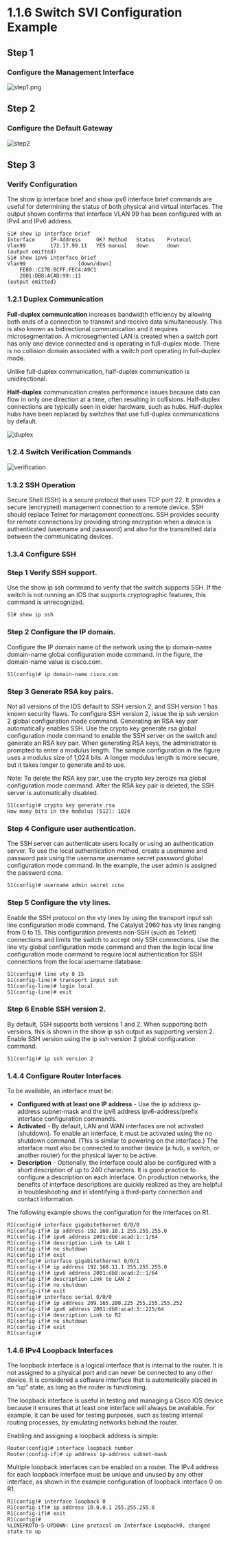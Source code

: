 # 1.1.6 Switch SVI Configuration Example

## Step 1

### Configure the Management Interface

![step1.png](step1.png)

## Step 2

### Configure the Default Gateway

![step2](step2.png)

## Step 3

### Verify Configuration

The show ip interface brief and show ipv6 interface brief commands are useful for determining the status of both physical and virtual interfaces. The output shown confirms that interface VLAN 99 has been configured with an IPv4 and IPv6 address.

```
S1# show ip interface brief
Interface     IP-Address     OK? Method   Status    Protocol
Vlan99        172.17.99.11   YES manual   down      down
(output omitted)
S1# show ipv6 interface brief
Vlan99                 [down/down]
    FE80::C27B:BCFF:FEC4:A9C1
    2001:DB8:ACAD:99::11
(output omitted)
```

### 1.2.1 Duplex Communication

**Full-duplex communication** increases bandwidth efficiency by allowing both ends of a connection to transmit and receive data simultaneously. This is also known as bidirectional communication and it requires microsegmentation. A microsegmented LAN is created when a switch port has only one device connected and is operating in full-duplex mode. There is no collision domain associated with a switch port operating in full-duplex mode.

Unlike full-duplex communication, half-duplex communication is unidirectional. 

**Half-duplex** communication creates performance issues because data can flow in only one direction at a time, often resulting in collisions. Half-duplex connections are typically seen in older hardware, such as hubs. Half-duplex hubs have been replaced by switches that use full-duplex communications by default.

![duplex](duiplex.png)

### 1.2.4 Switch Verification Commands

![verification](verification.png)


### 1.3.2 SSH Operation

Secure Shell (SSH) is a secure protocol that uses TCP port 22. It provides a secure (encrypted) management connection to a remote device. SSH should replace Telnet for management connections. SSH provides security for remote connections by providing strong encryption when a device is authenticated (username and password) and also for the transmitted data between the communicating devices.

### 1.3.4 Configure SSH

### Step 1 Verify SSH support.

Use the show ip ssh command to verify that the switch supports SSH. If the switch is not running an IOS that supports cryptographic features, this command is unrecognized.
```
S1# show ip ssh
```

### Step 2 Configure the IP domain.

Configure the IP domain name of the network using the ip domain-name domain-name global configuration mode command. In the figure, the domain-name value is cisco.com.
```
S1(config)# ip domain-name cisco.com
```

### Step 3 Generate RSA key pairs.

Not all versions of the IOS default to SSH version 2, and SSH version 1 has known security flaws. To configure SSH version 2, issue the ip ssh version 2 global configuration mode command. Generating an RSA key pair automatically enables SSH. Use the crypto key generate rsa global configuration mode command to enable the SSH server on the switch and generate an RSA key pair. When generating RSA keys, the administrator is prompted to enter a modulus length. The sample configuration in the figure uses a modulus size of 1,024 bits. A longer modulus length is more secure, but it takes longer to generate and to use.

Note: To delete the RSA key pair, use the crypto key zeroize rsa global configuration mode command. After the RSA key pair is deleted, the SSH server is automatically disabled.
```
S1(config)# crypto key generate rsa
How many bits in the modulus [512]: 1024
```

### Step 4 Configure user authentication.

The SSH server can authenticate users locally or using an authentication server. To use the local authentication method, create a username and password pair using the username username secret password global configuration mode command. In the example, the user admin is assigned the password ccna.

```
S1(config)# username admin secret ccna
```

### Step 5 Configure the vty lines.


Enable the SSH protocol on the vty lines by using the transport input ssh line configuration mode command. The Catalyst 2960 has vty lines ranging from 0 to 15. This configuration prevents non-SSH (such as Telnet) connections and limits the switch to accept only SSH connections. Use the line vty global configuration mode command and then the login local line configuration mode command to require local authentication for SSH connections from the local username database.
```
S1(config)# line vty 0 15
S1(config-line)# transport input ssh
S1(config-line)# login local
S1(config-line)# exit
```

### Step 6 Enable SSH version 2.

By default, SSH supports both versions 1 and 2. When supporting both versions, this is shown in the show ip ssh output as supporting version 2. Enable SSH version using the ip ssh version 2 global configuration command.
```
S1(config)# ip ssh version 2
```

### 1.4.4 Configure Router Interfaces

To be available, an interface must be:

* **Configured with at least one IP address** - Use the ip address ip-address subnet-mask and the ipv6 address ipv6-address/prefix interface configuration commands.
* **Activated** - By default, LAN and WAN interfaces are not activated (shutdown). To enable an interface, it must be activated using the no shutdown command. (This is similar to powering on the interface.) The interface must also be connected to another device (a hub, a switch, or another router) for the physical layer to be active.
* **Description** - Optionally, the interface could also be configured with a short description of up to 240 characters. It is good practice to configure a description on each interface. On production networks, the benefits of interface descriptions are quickly realized as they are helpful in troubleshooting and in identifying a third-party connection and contact information.


The following example shows the configuration for the interfaces on R1.
````
R1(config)# interface gigabitethernet 0/0/0
R1(config-if)# ip address 192.168.10.1 255.255.255.0 
R1(config-if)# ipv6 address 2001:db8:acad:1::1/64 
R1(config-if)# description Link to LAN 1
R1(config-if)# no shutdown
R1(config-if)# exit
R1(config)# interface gigabitethernet 0/0/1
R1(config-if)# ip address 192.168.11.1 255.255.255.0 
R1(config-if)# ipv6 address 2001:db8:acad:2::1/64 
R1(config-if)# description Link to LAN 2
R1(config-if)# no shutdown
R1(config-if)# exit
R1(config)# interface serial 0/0/0
R1(config-if)# ip address 209.165.200.225 255.255.255.252 
R1(config-if)# ipv6 address 2001:db8:acad:3::225/64 
R1(config-if)# description Link to R2
R1(config-if)# no shutdown
R1(config-if)# exit
R1(config)#
````

### 1.4.6 IPv4 Loopback Interfaces


The loopback interface is a logical interface that is internal to the router. It is not assigned to a physical port and can never be connected to any other device. It is considered a software interface that is automatically placed in an “up” state, as long as the router is functioning.

The loopback interface is useful in testing and managing a Cisco IOS device because it ensures that at least one interface will always be available. For example, it can be used for testing purposes, such as testing internal routing processes, by emulating networks behind the router.

Enabling and assigning a loopback address is simple:
````
Router(config)# interface loopback number 
Router(config-if)# ip address ip-address subnet-mask 
````
Multiple loopback interfaces can be enabled on a router. The IPv4 address for each loopback interface must be unique and unused by any other interface, as shown in the example configuration of loopback interface 0 on R1.
````
R1(config)# interface loopback 0
R1(config-if)# ip address 10.0.0.1 255.255.255.0
R1(config-if)# exit
R1(config)#
%LINEPROTO-5-UPDOWN: Line protocol on Interface Loopback0, changed state to up
````


